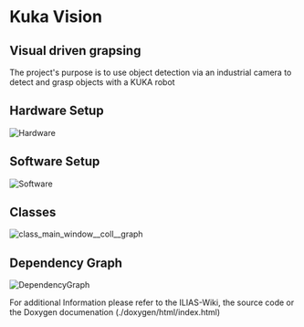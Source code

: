 # Kuka Vision
## Visual driven grapsing
The project's purpose is to use object detection via an industrial camera to detect and grasp objects with a KUKA robot
 
## Hardware Setup
![Hardware](https://github.com/user-attachments/assets/350ae188-9fec-4c52-baca-58b0bd231d44)

## Software Setup
![Software](https://github.com/user-attachments/assets/72505ac5-21f5-464f-ac9b-d48bc86c32b2)

## Classes
![class_main_window__coll__graph](https://github.com/user-attachments/assets/4f84076b-fa54-482a-abf9-946252e8441c)


## Dependency Graph
![DependencyGraph](https://github.com/user-attachments/assets/f1e53944-b4c0-48ed-bbed-5af5b93c17bd)


For additional Information please refer to the ILIAS-Wiki, the source code or the Doxygen documenation (./doxygen/html/index.html)
